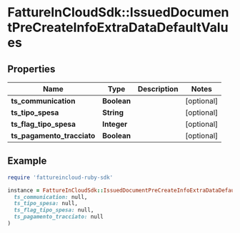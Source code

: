 # FattureInCloudSdk::IssuedDocumentPreCreateInfoExtraDataDefaultValues

## Properties

| Name | Type | Description | Notes |
| ---- | ---- | ----------- | ----- |
| **ts_communication** | **Boolean** |  | [optional] |
| **ts_tipo_spesa** | **String** |  | [optional] |
| **ts_flag_tipo_spesa** | **Integer** |  | [optional] |
| **ts_pagamento_tracciato** | **Boolean** |  | [optional] |

## Example

```ruby
require 'fattureincloud-ruby-sdk'

instance = FattureInCloudSdk::IssuedDocumentPreCreateInfoExtraDataDefaultValues.new(
  ts_communication: null,
  ts_tipo_spesa: null,
  ts_flag_tipo_spesa: null,
  ts_pagamento_tracciato: null
)
```

